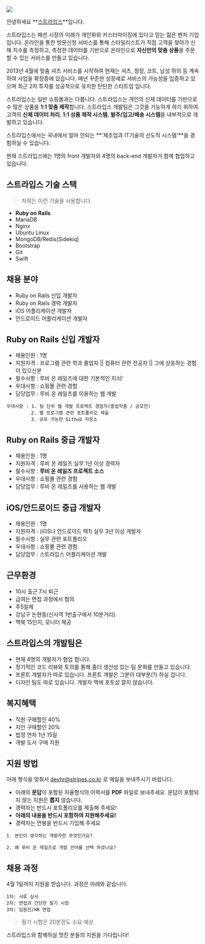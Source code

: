 ![](https://blog.stripes.co.kr/wp-content/uploads/2014/10/senior-rails-developer.jpg)

안녕하세요 **[스트라입스](https://stripes.co.kr/info)**입니다.

스트라입스는 패션 시장의 미래가 개인화와 커스터마이징에 있다고 믿는 젊은 벤처 기업입니다. 온라인을 통한 방문신청 서비스를 통해 스타일리스트가 직접 고객을 찾아가 신체 치수를 측정하고, 측정한 데이터를 기반으로 온라인으로 **자신만의 맞춤 상품**을 주문할 수 있는 서비스를 만들고 있습니다.

2013년 4월에 맞춤 셔츠 서비스를 시작하여 현재는 셔츠, 정장, 코트, 남성 하의 등 계속하여 사업을 확장중에 있습니다. 매년 꾸준한 성장세로 서비스의 가능성을 입증하고 있으며 최근 2차 투자를 성공적으로 유치한 탄탄한 스타트업 입니다.

스트라입스는 일반 쇼핑몰과는 다릅니다. 스트라입스는 개인의 신체 데이터를 기반으로 수 많은 상품을 **1:1 맞춤 제작**합니다. 스트라입스 개발팀은 그것을 가능하게 하기 위하여 고객의 **신체 데이터 처리**, **1:1 상품 제작 시스템**, **발주/입고/배송 시스템**을 내부적으로 개발하고 있습니다.

스트라입스에서는 국내에서 얼마 안되는 **'제조업과 IT기술의 선도적 시스템'**을 경험하실 수 있습니다. 


현재 스트라입스에는 1명의 front 개발자와 4명의 back-end 개발자가 함께 협업하고 있습니다. 

## 스트라입스 기술 스택

> 저희는 이런 기술을 사용합니다.

- **Ruby on Rails**
- MariaDB
- Nginx
- Ubuntu Linux
- MongoDB/Redis(Sidekiq)
- Bootstrap
- Git
- Swift

## 채용 분야

- Ruby on Rails 신입 개발자
- Ruby on Rails 경력 개발자
- iOS 어플리케이션 개발자
- 안드로이드 어플리케이션 개발자


## Ruby on Rails 신입 개발자

- 채용인원 : 1명
- 지원자격 : 프로그램 관련 학과 졸업자 || 컴퓨터 관련 전공자 || 그에 상응하는 경험이 있으신분
- 필수사항 : 루비 온 레일즈에 대한 기본적인 지식!
- 우대사항 : 쇼핑몰 관련 경험
- 담당업무 : 루비 온 레일즈를 이용하는 웹 개발

```
우대사항 : 1. 팀 단위 웹 개발 프로젝트 경험자(졸업작품 / 공모전)
         2. 웹 프로그램 관련 포트폴리오 제출
         3. 공유 가능한 Github 저장소
```

## Ruby on Rails 중급 개발자

- 채용인원 : 1명
- 지원자격 : 루비 온 레일즈 실무 1년 이상 경력자
- 필수사항 : **루비 온 레일즈 프로젝트 소스**
- 우대사항 : 쇼핑몰 관련 경험
- 담당업무 : 루비 온 레일즈를 사용하는 웹 개발

## iOS/안드로이드 중급 개발자

- 채용인원 : 1명
- 지원자격 : (iOS나 안드로이드 택1) 실무 3년 이상 개발자
- 필수사항 : 실무 관련 포트폴리오
- 우대사항 : 쇼핑몰 관련 경험
- 담당업무 : 스트라입스 어플리케이션 개발

## 근무환경

- 10시 출근 7시 퇴근
- 급여는 면접 과정에서 협의
- 주5일제
- 강남구 논현동(신사역 1번출구에서 10분거리)
- 맥북 15인지, 모니터 제공


## 스트라입스의 개발팀은

- 현재 4명의 개발자가 협업 합니다.
- 정기적인 코드 리뷰와 토의를 통해 좀더 생산성 있는 팀 문화를 만들고 있습니다.
- 프론트 개발자가 따로 있습니다. 프론트 개발은 그분이 대부분(?) 하실 겁니다.
- 디자인 팀도 따로 있습니다. 개발자 맥에 포토샵 깔지 않습니다.


## 복지혜택

- 직원 구매할인 40%
- 지인 구매할인 20%
- 법정 연차 1년 15일
- 개발 도서 구매 지원


## 지원 방법

아래 형식을 맞춰서 devhr@stripes.co.kr 로 메일을 보내주시기 바랍니다.

- 아래의 **문답**이 포함된 자율형식의 이력서를 **PDF** 파일로 보내주세요. 문답이 포함되지 않는 지원은 **뽑지** 않습니다.
- 경력자는 반드시 포트폴리오를 제출해 주세요!
- __아래의 내용을 반드시 포함하여 지원해주세요!__
- 경력자는 연봉을 반드시 기입해 주세요
```
1. 본인이 생각하는 개발자란 무엇인가요?

2. 왜 루비 온 레일즈로 개발 언어를 선택 하셨나요?
```



## 채용 과정

4월 1일까지 지원을 받습니다. 과정은 아래와 같습니다.

```
1차: 서류 심사 
2차: 면접과 간단한 필기 시험
3차: 임원진/HR 면접
```

> 필기 시험은 20분정도 소요 예상







스트라입스와 함께하실 멋진 분들의 지원을 기다립니다!
